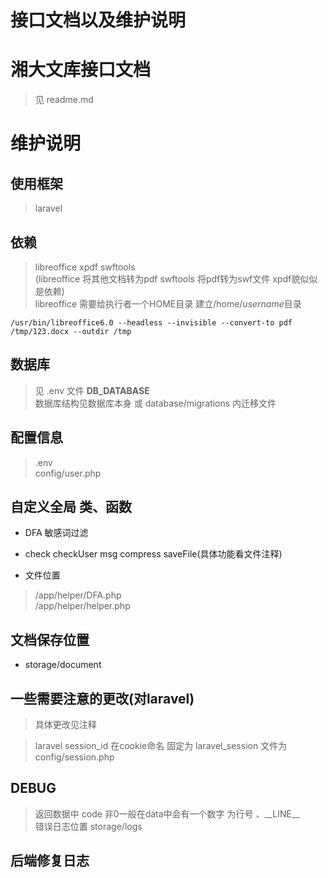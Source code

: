# 接口文档以及维护说明
# 湘大文库接口文档  

> 见 readme.md

# 维护说明  

## 使用框架  

> laravel  

## 依赖  

> libreoffice xpdf swftools  
> (libreoffice 将其他文档转为pdf swftools 将pdf转为swf文件 xpdf貌似似是依赖)  
> libreoffice 需要给执行者一个HOME目录 建立/home/*username*目录  

```  
/usr/bin/libreoffice6.0 --headless --invisible --convert-to pdf /tmp/123.docx --outdir /tmp
```  

## 数据库  

> 见 .env 文件  **DB_DATABASE**  
> 数据库结构见数据库本身 或 database/migrations 内迁移文件

## 配置信息  

> .env  
> config/user.php  

## 自定义全局 类、函数  

* DFA 敏感词过滤  
* check checkUser msg compress saveFile(具体功能看文件注释)  

* 文件位置
> /app/helper/DFA.php  
> /app/helper/helper.php  

## 文档保存位置  

* storage/document  

## 一些需要注意的更改(对laravel)  

> 具体更改见注释

> laravel session_id 在cookie命名 固定为 laravel_session  文件为 config/session.php  

## DEBUG  

> 返回数据中 code 非0一般在data中会有一个数字 为行号 、\_\_LINE\_\_  
> 错误日志位置  storage/logs  

## 后端修复日志


